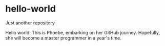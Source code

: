 # hello-world
Just another repository

Hello world! This is Phoebe, embarking on her GitHub journey.
Hopefully, she will become a master programmer in a year's time. 

